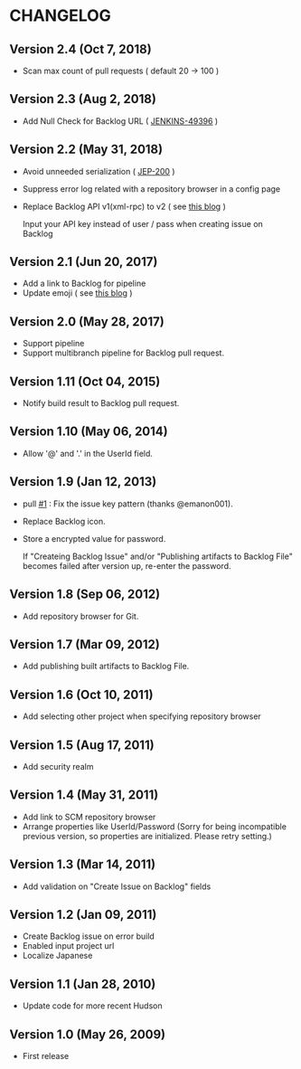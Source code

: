 # CHANGELOG

## Version 2.4 (Oct 7, 2018)

-   Scan max count of pull requests ( default 20 → 100 )

## Version 2.3 (Aug 2, 2018)

-   Add Null Check for Backlog URL ( [ JENKINS-49396](https://issues.jenkins-ci.org/browse/JENKINS-49396) )

## Version 2.2 (May 31, 2018)

-   Avoid unneeded serialization
    ( [JEP-200](https://jenkins.io/blog/2018/01/13/jep-200/) )
-   Suppress error log related with a repository browser in a config
    page
-   Replace Backlog API v1(xml-rpc) to v2 ( see [this
    blog](https://backlog.com/ja/blog/backlog-old-api-2018-05-15/) )

    Input your API key instead of user / pass when creating issue on
    Backlog

## Version 2.1 (Jun 20, 2017)

-   Add a link to Backlog for pipeline
-   Update emoji ( see [this
    blog](https://nulab-inc.com/blog/backlog/backlog-gets-fresh-updated-emojis/)
    )

## Version 2.0 (May 28, 2017)

-   Support pipeline
-   Support multibranch pipeline for Backlog pull request.

## Version 1.11 (Oct 04, 2015)

-   Notify build result to Backlog pull request.

## Version 1.10 (May 06, 2014)

-   Allow '@' and '.' in the UserId field.

## Version 1.9 (Jan 12, 2013)

-   pull [\#1](https://github.com/jenkinsci/backlog-plugin/pull/1) : Fix
    the issue key pattern (thanks @emanon001).
-   Replace Backlog icon.
-   Store a encrypted value for password.

    If "Createing Backlog Issue" and/or "Publishing artifacts to Backlog
    File" becomes failed after version up, re-enter the password.

## Version 1.8 (Sep 06, 2012)

-   Add repository browser for Git.

## Version 1.7 (Mar 09, 2012)

-   Add publishing built artifacts to Backlog File.

## Version 1.6 (Oct 10, 2011)

-   Add selecting other project when specifying repository browser

## Version 1.5 (Aug 17, 2011)

-   Add security realm

## Version 1.4 (May 31, 2011)

-   Add link to SCM repository browser
-   Arrange properties like UserId/Password (Sorry for being
    incompatible previous version, so properties are initialized. Please
    retry setting.)

## Version 1.3 (Mar 14, 2011)

-   Add validation on "Create Issue on Backlog" fields

## Version 1.2 (Jan 09, 2011)

-   Create Backlog issue on error build
-   Enabled input project url
-   Localize Japanese

## Version 1.1 (Jan 28, 2010)

-   Update code for more recent Hudson

## Version 1.0 (May 26, 2009)

-   First release



